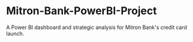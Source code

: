 # Mitron-Bank-PowerBI-Project
A Power BI dashboard and strategic analysis for Mitron Bank's credit card launch.
